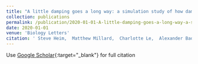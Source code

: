 ```yaml
---
title: "A little damping goes a long way: a simulation study of how damping influences task-level stability in running"
collection: publications
permalink: /publication/2020-01-01-A-little-damping-goes-a-long-way-a-simulation-study-of-how-damping-influences-task-level-stability-in-running
date: 2020-01-01
venue: 'Biology Letters'
citation: ' Steve Heim,  Matthew Millard,  Charlotte Le,  Alexander Badri-Spröwitz, &quot;A little damping goes a long way: a simulation study of how damping influences task-level stability in running.&quot; Biology Letters, 2020.'
---
```

Use [Google Scholar](https://scholar.google.com/scholar?q=A+little+damping+goes+a+long+way:+a+simulation+study+of+how+damping+influences+task+level+stability+in+running){:target="_blank"} for full citation